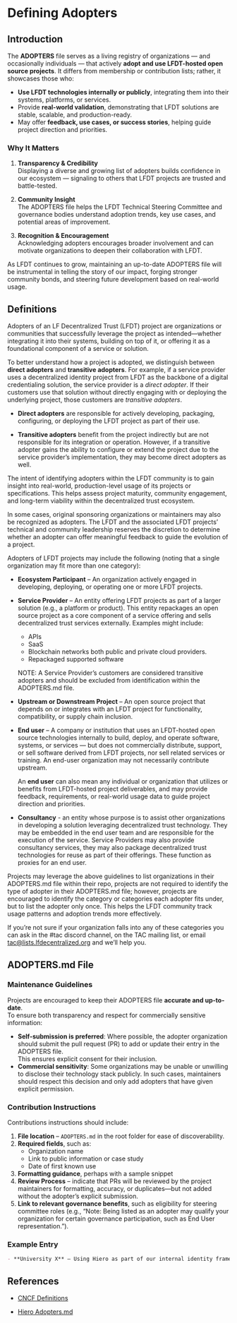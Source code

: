 [//]: # (SPDX-License-Identifier: CC-BY-4.0)

# Defining Adopters

## Introduction

The **ADOPTERS** file serves as a living registry of organizations — and occasionally individuals — that actively **adopt and use LFDT-hosted open source projects**. It differs from membership or contribution lists; rather, it showcases those who:

- **Use LFDT technologies internally or publicly**, integrating them into their systems, platforms, or services.
- Provide **real-world validation**, demonstrating that LFDT solutions are stable, scalable, and production-ready.
- May offer **feedback, use cases, or success stories**, helping guide project direction and priorities.

### Why It Matters

1. **Transparency & Credibility**  
   Displaying a diverse and growing list of adopters builds confidence in our ecosystem — signaling to others that LFDT projects are trusted and battle-tested.

2. **Community Insight**  
   The ADOPTERS file helps the LFDT Technical Steering Committee and governance bodies understand adoption trends, key use cases, and potential areas of improvement.

3. **Recognition & Encouragement**  
   Acknowledging adopters encourages broader involvement and can motivate organizations to deepen their collaboration with LFDT.

As LFDT continues to grow, maintaining an up-to-date ADOPTERS file will be instrumental in telling the story of our impact, forging stronger community bonds, and steering future development based on real-world usage.

## Definitions

Adopters of an LF Decentralized Trust (LFDT) project are organizations or communities that successfully leverage the project as intended—whether integrating it into their systems, building on top of it, or offering it as a foundational component of a service or solution.

To better understand how a project is adopted, we distinguish between **direct adopters** and **transitive adopters**. For example, if a service provider uses a decentralized identity project from LFDT as the backbone of a digital credentialing solution, the service provider is a *direct adopter*. If their customers use that solution without directly engaging with or deploying the underlying project, those customers are *transitive adopters*.

* **Direct adopters** are responsible for actively developing, packaging, configuring, or deploying the LFDT project as part of their use.

* **Transitive adopters** benefit from the project indirectly but are not responsible for its integration or operation. However, if a transitive adopter gains the ability to configure or extend the project due to the service provider’s implementation, they may become direct adopters as well.

The intent of identifying adopters within the LFDT community is to gain insight into real-world, production-level usage of its projects or specifications. This helps assess project maturity, community engagement, and long-term viability within the decentralized trust ecosystem.

In some cases, original sponsoring organizations or maintainers may also be recognized as adopters. The LFDT and the associated LFDT projects’ technical and community leadership reserves the discretion to determine whether an adopter can offer meaningful feedback to guide the evolution of a project.

Adopters of LFDT projects may include the following (noting that a single organization may fit more than one category):

* **Ecosystem Participant** – An organization actively engaged in developing, deploying, or operating one or more LFDT projects.

* **Service Provider** – An entity offering LFDT projects as part of a larger solution (e.g., a platform or product). This entity repackages an open source project as a core component of a service offering and sells decentralized trust services externally. Examples might include:  
  * APIs  
  * SaaS  
  * Blockchain networks both public and private cloud providers.   
  * Repackaged supported software

  NOTE: A Service Provider’s customers are considered transitive adopters and should be excluded from identification within the ADOPTERS.md file.

* **Upstream or Downstream Project** – An open source project that depends on or integrates with an LFDT project for functionality, compatibility, or supply chain inclusion.

* **End user** – A company or institution that uses an LFDT-hosted open source technologies internally to build, deploy, and operate software, systems, or services — but does not commercially distribute, support, or sell software derived from LFDT projects, nor sell related services or training. An end-user organization may not necessarily contribute upstream.

  An **end user** can also mean any individual or organization that utilizes or benefits from LFDT-hosted project deliverables, and may provide feedback, requirements, or real-world usage data to guide project direction and priorities.

* **Consultancy** - an entity whose purpose is to assist other organizations in developing a solution leveraging decentralized trust technology. They may be embedded in the end user team and are responsible for the execution of the service. Service Providers may also provide consultancy services, they may also package decentralized trust technologies for reuse as part of their offerings. These function as proxies for an end user.  
    
Projects may leverage the above guidelines to list organizations in their ADOPTERS.md file within their repo, projects are not required to identify the type of adopter in their ADOPTERS.md file; however, projects are encouraged to identify the category or categories each adopter fits under, but to list the adopter only once. This helps the LFDT community track usage patterns and adoption trends more effectively.

If you’re not sure if your organization falls into any of these categories you can ask in the \#tac discord channel, on the TAC mailing list, or email [tac@lists.lfdecentralized.org](mailto:tac@lists.lfdecentralizedtrust.org)  and we’ll help you.  

## ADOPTERS.md File

### Maintenance Guidelines

Projects are encouraged to keep their ADOPTERS file **accurate and up-to-date**.  
To ensure both transparency and respect for commercially sensitive information:

- **Self-submission is preferred**: Where possible, the adopter organization should submit the pull request (PR) to add or update their entry in the ADOPTERS file.  
  This ensures explicit consent for their inclusion.
- **Commercial sensitivity**: Some organizations may be unable or unwilling to disclose their technology stack publicly. In such cases, maintainers should respect this decision and only add adopters that have given explicit permission.

###  Contribution Instructions

Contributions instructions should include:

1. **File location** – `ADOPTERS.md` in the root folder for ease of discoverability.
2. **Required fields**, such as:
   - Organization name
   - Link to public information or case study
   - Date of first known use
3. **Formatting guidance**, perhaps with a sample snippet
4. **Review Process** – indicate that PRs will be reviewed by the project maintainers for formatting, accuracy, or duplicates—but not added without the adopter’s explicit submission.
5. **Link to relevant governance benefits**, such as eligibility for steering committee roles (e.g., “Note: Being listed as an adopter may qualify your organization for certain governance participation, such as End User representation.”).

###  Example Entry

```markdown
- **University X** – Using Hiero as part of our internal identity framework. (Added via self-submitted PR, YYYY-MM-DD)
```
 
## References

- [CNCF Definitions](https://github.com/cncf/toc/blob/main/FAQ.md#what-is-the-definition-of-an-adopter)

- [Hiero Adopters.md](https://github.com/hiero-ledger/hiero/blob/main/ADOPTERS.md)
